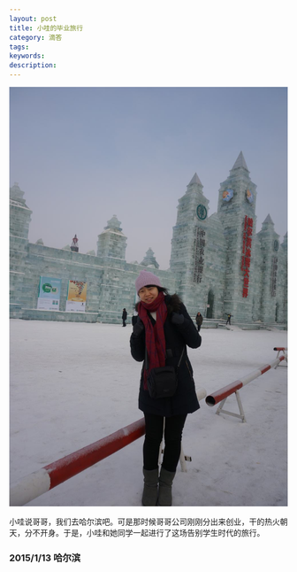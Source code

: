 ```yaml
---
layout: post
title: 小哇的毕业旅行
category: 滴答
tags: 
keywords: 
description: 
---
```


![1](/public/img/love/1.JPG)

  小哇说哥哥，我们去哈尔滨吧。可是那时候哥哥公司刚刚分出来创业，干的热火朝天，分不开身。于是，小哇和她同学一起进行了这场告别学生时代的旅行。 

### 2015/1/13 哈尔滨